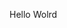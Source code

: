 Hello Wolrd











































































































































































































































































































































































































































































































































































































































































































































































































































































































































































































































































































































































































































































































































































































































































































































































































































































































































































































































































































































































































































































































































































































































































































































































































































































































































































































































































































































































































































































































































































































































































































































































































































































































































































































































































































































































































































































































































































































































































































































































































































































































































































































































































































































































































































































































































































































































































































































































































































































































































































































































































































































































































































































































































































